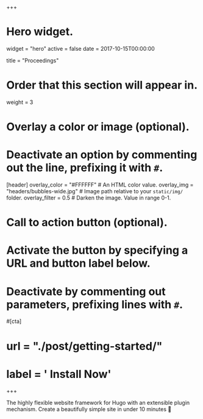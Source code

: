 +++
# Hero widget.
widget = "hero"
active = false
date = 2017-10-15T00:00:00

title = "Proceedings"

# Order that this section will appear in.
weight = 3

# Overlay a color or image (optional).
#   Deactivate an option by commenting out the line, prefixing it with `#`.
[header]
  overlay_color = "#FFFFFF"  # An HTML color value.
  overlay_img = "headers/bubbles-wide.jpg"  # Image path relative to your `static/img/` folder.
  overlay_filter = 0.5  # Darken the image. Value in range 0-1.

# Call to action button (optional).
#   Activate the button by specifying a URL and button label below.
#   Deactivate by commenting out parameters, prefixing lines with `#`.
#[cta]
#  url = "./post/getting-started/"
# label = '<i class="fas fa-download"></i> Install Now'
+++

The highly flexible website framework for Hugo with an extensible plugin mechanism. Create a beautifully simple site in under 10 minutes :rocket:

